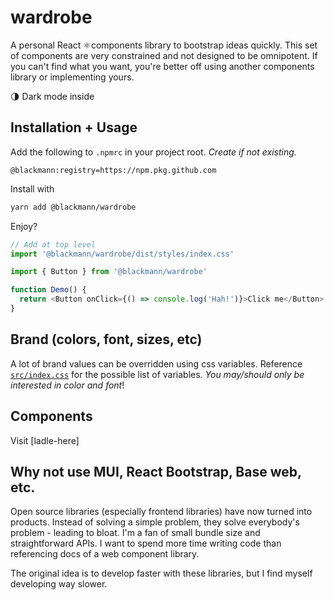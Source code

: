 # wardrobe

A personal React ⚛️components library to bootstrap ideas quickly. This set of components are very constrained and not
designed to be omnipotent. If you can't find what you want, you're better off using another components library or
implementing yours.

🌗 Dark mode inside

## Installation + Usage

Add the following to `.npmrc` in your project root. _Create if not existing._

```
@blackmann:registry=https://npm.pkg.github.com
```

Install with

```sh
yarn add @blackmann/wardrobe
```

Enjoy?

```javascript
// Add at top level
import '@blackmann/wardrobe/dist/styles/index.css'

import { Button } from '@blackmann/wardrobe'

function Demo() {
  return <Button onClick={() => console.log('Hah!')}>Click me</Button>
}

```

## Brand (colors, font, sizes, etc)

A lot of brand values can be overridden using css variables. Reference [`src/index.css`](src/index.css) for the possible
list of
variables. _You may/should only be interested in color and font_!

## Components

Visit [ladle-here]

## Why not use MUI, React Bootstrap, Base web, etc.

Open source libraries (especially frontend libraries) have now turned into products. Instead of solving a simple
problem, they solve everybody's problem - leading to bloat. I'm a fan of small bundle size and straightforward APIs.
I want to spend more time writing code than referencing docs of a web component library.

The original idea is to develop faster with these libraries, but I find myself developing way slower.

